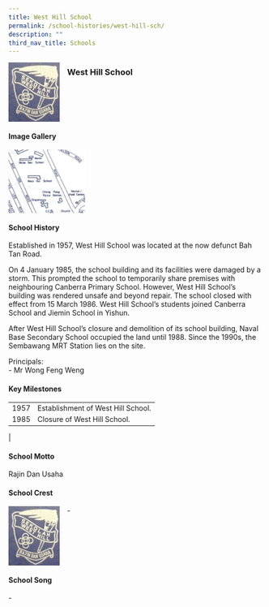 ```yaml
---
title: West Hill School
permalink: /school-histories/west-hill-sch/
description: ""
third_nav_title: Schools
---
```

<img src="/images/westhillsch1.png" style="width:20%;margin-right:15px;" align = "left">

### **West Hill School**

<br clear="left">

#### **Image Gallery**

<p><a href="https://staging.d1yxymztqoj7qn.amplifyapp.com/images/westhillsch2.jpg">  
<img src="/images/westhillsch2.jpg" style="width:30%;margin-right:15px;" align = "left">
</a></p>

<br clear="left">

#### **School History**
Established in 1957, West Hill School was located at the now defunct Bah Tan Road.

On 4 January 1985, the school building and its facilities were damaged by a storm. This prompted the school to temporarily share premises with neighbouring Canberra Primary School. However, West Hill School’s building was rendered unsafe and beyond repair. The school closed with effect from 15 March 1986. West Hill School’s students joined Canberra School and Jiemin School in Yishun.

After West Hill School’s closure and demolition of its school building, Naval Base Secondary School occupied the land until 1988. Since the 1990s, the Sembawang MRT Station lies on the site.

Principals:<br>
\- Mr Wong Feng Weng

#### **Key Milestones**

|  |  |
|:---:|---|
| 1957 | Establishment of West Hill School. |
| 1985 | Closure of West Hill School. |
|

#### **School Motto**
Rajin Dan Usaha

#### **School Crest**
<img src="/images/westhillsch1.png" style="width:20%;margin-right:15px;" align = "left">

\-

<br clear="left">

#### **School Song**
\-
